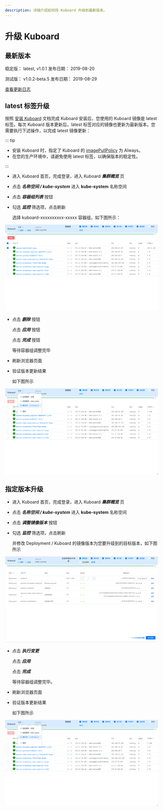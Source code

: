 ```yaml
---
description: 详细介绍如何将 Kuboard 升级到最新版本。
---
```


# 升级 Kuboard

## 最新版本

稳定版： latest, v1.0.1
发布日期： 2019-08-20

测试版： v1.0.2-beta.5
发布日期： 2019-08-29

[查看更新日志](/overview/change-log.html)

## latest 标签升级

按照 [安装 Kuboard](install-dashboard.html) 文档完成 Kuboard 安装后，您使用的 Kuboard 镜像是 latest 标签。每次 Kuboard 版本更新后，latest 标签对应的镜像也更新为最新版本。您需要执行下述操作，以完成 latest 镜像更新：

::: tip

* 安装 Kuboard 时，指定了 Kuboard 的 [imagePullPolicy](https://kubernetes.io/docs/concepts/containers/images/#updating-images) 为 Always。
* 在您的生产环境中，请避免使用 latest 标签，以确保版本的稳定性。

:::


* 进入 Kuboard 首页，完成登录，进入 Kuboard ***集群概览*** 页

* 点击 ***名称空间 / kube-system*** 进入 **kube-system** 名称空间

* 点击 ***容器组列表*** 按钮

* 勾选 ***监控*** 筛选项，点击刷新

  选择 kuboard-xxxxxxxxxx-xxxxx 容器组，如下图所示：

![image-20190729071443225](./install-dashboard-upgrade.assets/image-20190729071443225.png)

* 点击 ***删除*** 按钮

  点击 ***应用*** 按钮

  点击 ***完成*** 按钮

  等待容器组调整完毕

* 刷新浏览器页面

* 验证版本更新结果

  如下图所示

![image-20190729071954323](./install-dashboard-upgrade.assets/image-20190729071954323.png)


## 指定版本升级

* 进入 Kuboard 首页，完成登录，进入 Kuboard ***集群概览*** 页
* 点击 ***名称空间 / kube-system*** 进入 **kube-system** 名称空间
* 点击 ***调整镜像版本*** 按钮
* 勾选 ***监控*** 筛选项，点击刷新

  并修改 Deployment / Kuboard 的镜像版本为您要升级到的目标版本，如下图所示

![image-20190728220831126](./install-dashboard-upgrade.assets/image-20190728220831126.png)

* 点击 ***执行变更***

  点击 ***应用***

  点击 ***完成***

  等待容器组调整完毕。

* 刷新浏览器页面

* 验证版本更新结果

  如下图所示

![image-20190729071954323](./install-dashboard-upgrade.assets/image-20190729071954323.png)
